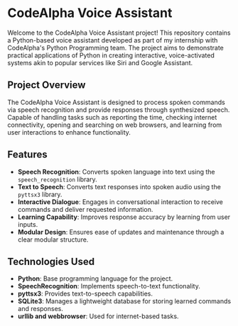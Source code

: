 # CodeAlpha Voice Assistant

Welcome to the CodeAlpha Voice Assistant project! This repository contains a Python-based voice assistant developed as part of my internship with CodeAlpha's Python Programming team. The project aims to demonstrate practical applications of Python in creating interactive, voice-activated systems akin to popular services like Siri and Google Assistant.

## Project Overview

The CodeAlpha Voice Assistant is designed to process spoken commands via speech recognition and provide responses through synthesized speech. Capable of handling tasks such as reporting the time, checking internet connectivity, opening and searching on web browsers, and learning from user interactions to enhance functionality.

## Features

- **Speech Recognition**: Converts spoken language into text using the `speech_recognition` library.
- **Text to Speech**: Converts text responses into spoken audio using the `pyttsx3` library.
- **Interactive Dialogue**: Engages in conversational interaction to receive commands and deliver requested information.
- **Learning Capability**: Improves response accuracy by learning from user inputs.
- **Modular Design**: Ensures ease of updates and maintenance through a clear modular structure.

## Technologies Used

- **Python**: Base programming language for the project.
- **SpeechRecognition**: Implements speech-to-text functionality.
- **pyttsx3**: Provides text-to-speech capabilities.
- **SQLite3**: Manages a lightweight database for storing learned commands and responses.
- **urllib and webbrowser**: Used for internet-based tasks.


